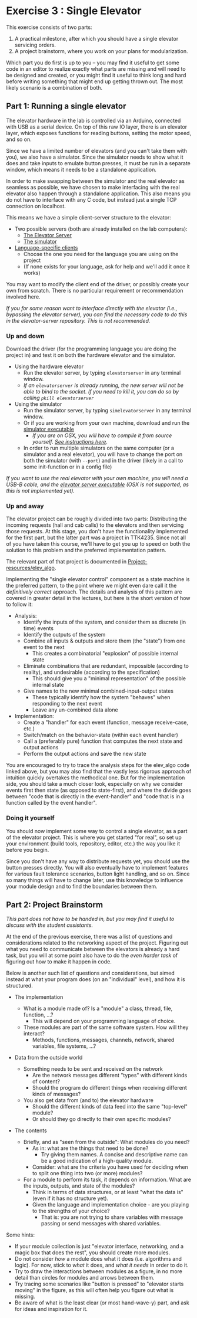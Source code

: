 Exercise 3 : Single Elevator
============================

This exercise consists of two parts:

 1. A practical milestone, after which you should have a single elevator servicing orders.
 1. A project brainstorm, where you work on your plans for modularization.

Which part you do first is up to you – you may find it useful to get some code in an editor to realize exactly what parts are missing and will need to be designed and created, or you might find it useful to think long and hard before writing something that might end up getting thrown out. The most likely scenario is a combination of both.


Part 1: Running a single elevator
-------------------------

The elevator hardware in the lab is controlled via an Arduino, connected with USB as a serial device. On top of this raw IO layer, there is an elevator layer, which exposes functions for reading buttons, setting the motor speed, and so on.

Since we have a limited number of elevators (and you can't take them with you), we also have a simulator. Since the simulator needs to show what it does and take inputs to emulate button presses, it must be run in a separate window, which means it needs to be a standalone application. 

In order to make swapping between the simulator and the real elevator as seamless as possible, we have chosen to make interfacing with the real elevator also happen through a standalone application. This also means you do not have to interface with any C code, but instead just a single TCP connection on localhost.

This means we have a simple client-server structure to the elevator:

 - Two possible servers (both are already installed on the lab computers):
   - [The Elevator Server](https://github.com/TTK4145/elevator-server)
   - [The simulator](https://github.com/TTK4145/Simulator-v2)  
 - [Language-specific clients](https://github.com/TTK4145?q=driver)
   - Choose the one you need for the language you are using on the project
   - (If none exists for your language, ask for help and we'll add it once it works)

You may want to modify the client end of the driver, or possibly create your own from scratch. There is no particular requirement or recommendation involved here.

*If you for some reason want to interface directly with the elevator (i.e., bypassing the elevator server), you can find the necessary code to do this in the elevator-server repository. This is not recommended.*
    
### Up and down

Download the driver (for the programming language you are doing the project in) and test it on both the hardware elevator and the simulator.

 - Using the hardware elevator
   - Run the elevator server, by typing `elevatorserver` in any terminal window.
   - *If an `elevatorserver` is already running, the new server will not be able to bind to the socket. If you need to kill it, you can do so by calling `pkill elevatorserver`*
 - Using the simulator
   - Run the simulator server, by typing `simelevatorserver` in any terminal window.
   - Or if you are working from your own machine, download and run the [simulator executable](https://github.com/TTK4145/Simulator-v2/releases/latest)
     - *If you are on OSX, you will have to compile it from source yourself. [See instructions here](https://github.com/TTK4145/Simulator-v2#compiling-from-source).*
   - In order to run multiple simulators on the same computer (or a simulator and a real elevator), you will have to change the port on both the simulator (with `--port`) and in the driver (likely in a call to some init-function or in a config file)
   
*If you want to use the real elevator with your own machine, you will need a USB-B cable, and the [elevator server executable](https://github.com/TTK4145/elevator-server/releases/latest) (OSX is not supported, as this is not implemented yet).*


### Up and away

The elevator project can be roughly divided into two parts: Distributing the incoming requests (hall and cab calls) to the elevators and then servicing those requests. At this stage, you don't have the functionality implemented for the first part, but the latter part was a project in TTK4235. Since not all of you have taken this course, we'll have to get you up to speed on both the solution to this problem and the preferred implementation pattern.

The relevant part of that project is documented in [Project-resources/elev_algo](https://github.com/TTK4145/Project-resources/tree/master/elev_algo).

Implementing the "single elevator control" component as a state machine is the preferred pattern, to the point where we might even dare call it the *definitively correct* approach. The details and analysis of this pattern are covered in greater detail in the lectures, but here is the short version of how to follow it:

 - Analysis:
   - Identify the inputs of the system, and consider them as discrete (in time) events
   - Identify the outputs of the system
   - Combine all inputs & outputs and store them (the "state") from one event to the next
     - This creates a combinatorial "explosion" of possible internal state
   - Eliminate combinations that are redundant, impossible (according to reality), and undesirable (according to the specification)
     - This should give you a "minimal representation" of the possible internal state
   - Give names to the new minimal combined-input-output states
     - These typically identify how the system "behaves" when responding to the next event
     - Leave any un-combined data alone
 - Implementation:
   - Create a "handler" for each event (function, message receive-case, etc.)
   - Switch/match on the behavior-state (within each event handler)
   - Call a (preferably pure) function that computes the next state and output actions
   - Perform the output actions and save the new state
   
You are encouraged to try to trace the analysis steps for the elev_algo code linked above, but you may also find that the vastly less rigorous approach of intuition quickly overtakes the methodical one. But for the implementation side, you should take a much closer look, especially on why we consider events first then state (as opposed to state-first), and where the divide goes between "code that is directly in the event-handler" and "code that is in a function called by the event handler".

### Doing it yourself

You should now implement some way to control a single elevator, as a part of the elevator project. This is where you get started "for real", so set up your environment (build tools, repository, editor, etc.) the way you like it before you begin.

Since you don't have any way to distribute requests yet, you should use the button presses directly. You will also eventually have to implement features for various fault tolerance scenarios, button light handling, and so on. Since so many things will have to change later, use this knowledge to influence your module design and to find the boundaries between them.


Part 2: Project Brainstorm
-------------------------

*This part does not have to be handed in, but you may find it useful to discuss with the student assistants.*

At the end of the previous exercise, there was a list of questions and considerations related to the networking aspect of the project. Figuring out what you need to communicate between the elevators is already a hard task, but you will at some point also have to do the *even harder task* of figuring out how to make it happen in code.

Below is another such list of questions and considerations, but aimed instead at what your program does (on an "individual" level), and how it is structured.

 - The implementation
   - What is a module made of? Is a "module" a class, thread, file, function, ...?
     - This will depend on your programming language of choice.
   - These modules are part of the same software system. How will they interact?
     - Methods, functions, messages, channels, network, shared variables, file systems, ...?

 - Data from the outside world
   - Something needs to be sent and received on the network
     - Are the network messages different "types" with different kinds of content?
     - Should the program do different things when receiving different kinds of messages?
   - You also get data from (and to) the elevator hardware
     - Should the different kinds of data feed into the same "top-level" module?
     - Or should they go directly to their own specific modules?

 - The contents
   - Briefly, and as "seen from the outside": What modules do you need?
     - As in: what are the things that need to be done?
       - Try giving them names. A concise and descriptive name can be a good indication of a high-quality module.
     - Consider: what are the criteria you have used for deciding when to split one thing into two (or more) modules?
   - For a module to perform its task, it depends on information. What are the inputs, outputs, and state of the modules?
     - Think in terms of data structures, or at least "what the data is" (even if it has no structure yet).
     - Given the language and implementation choice - are you playing to the strengths of your choice?
       - That is: you are not trying to share variables with message passing or send messages with shared variables.
     
Some hints:

 - If your module collection is just "elevator interface, networking, and a magic box that does the rest", you should create more modules.
 - Do not consider *how* a module does what it does (i.e. algorithms and logic). For now, stick to *what* it does, and *what it needs* in order to do it.
 - Try to draw the interactions between modules as a figure, in no more detail than circles for modules and arrows between them. 
 - Try tracing some scenarios like "button is pressed" to "elevator starts moving" in the figure, as this will often help you figure out what is missing.
 - Be aware of what is the least clear (or most hand-wave-y) part, and ask for ideas and inspiration for it.


